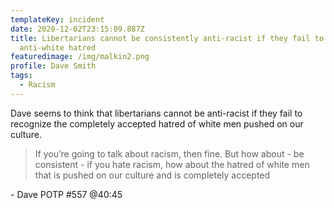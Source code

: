 ```yaml
---
templateKey: incident
date: 2020-12-02T23:15:09.887Z
title: Libertarians cannot be consistently anti-racist if they fail to recognize
  anti-white hatred
featuredimage: /img/malkin2.png
profile: Dave Smith
tags:
  - Racism
---
```


Dave seems to think that libertarians cannot be anti-racist if they fail to recognize the completely accepted hatred of white men pushed on our culture.

> If you’re going to talk about racism, then fine. But how about - be consistent - if you hate racism, how about the hatred of white men that is pushed on our culture and is completely accepted

\- Dave POTP #557 @40:45
